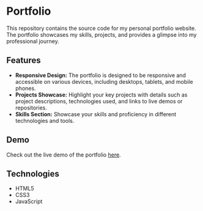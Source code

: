 # Portfolio

This repository contains the source code for my personal portfolio website. The portfolio showcases my skills, projects, and provides a glimpse into my professional journey. 

## Features

- **Responsive Design:** The portfolio is designed to be responsive and accessible on various devices, including desktops, tablets, and mobile phones.
- **Projects Showcase:** Highlight your key projects with details such as project descriptions, technologies used, and links to live demos or repositories.
- **Skills Section:** Showcase your skills and proficiency in different technologies and tools.

## Demo

Check out the live demo of the portfolio [here](saikrishnabijja.in).

## Technologies

- HTML5
- CSS3
- JavaScript

